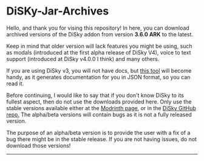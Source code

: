 # DiSKy-Jar-Archives

Hello, and thank you for vising this repository! In here, you can download archived versions of the DiSky addon from version **3.6.0 ARK** to the latest.

Keep in mind that older version will lack features you might be using, such as modals (introduced at the first alpha release of DiSky V4), voice to text support (introduced at DiSky v4.0.0 I think) and many others.

If you are using DiSky v3, you will not have docs, but [this tool](https://github.com/SkriptHub/SkriptHubDocsTool) will become handy, as it generates documentation for you in JSON format, so you can read it.

Before continuing, I would like to say that if you don't know DiSky to its fullest aspect, then do not use the downloads provided here. Only use the stable versions available either at the [Modrinth page](https://modrinth.com/plugin/disky), or in the [DiSky GitHub repo.](https://github.com/DiSkyOrg/DiSky) The alpha/beta versions will contain bugs as it is not a fully released version.

The purpose of an alpha/beta version is to provide the user with a fix of a bug there might be in the stable release. If you are not having issues, do not download those versions!

--- 

